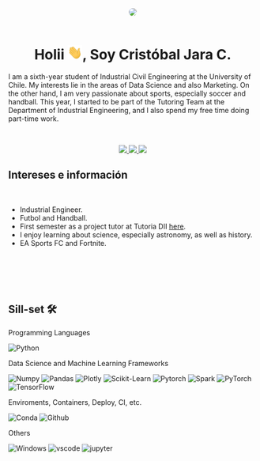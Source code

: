 <div align="center">
    <img src='banner.png' style="border-radius: 15px">
</div>
<br>

<h1 align="center">Holii <img src="https://raw.githubusercontent.com/ABSphreak/ABSphreak/master/gifs/Hi.gif" width="30px">, Soy Cristóbal Jara C. </h1>

I am a sixth-year student of Industrial Civil Engineering at the University of Chile. My interests lie in the areas of Data Science and also Marketing. On the other hand, I am very passionate about sports, especially soccer and handball. This year, I started to be part of the Tutoring Team at the Department of Industrial Engineering, and I also spend my free time doing part-time work.

</div>
<br>

<p align="center">
    <a href="https://cl.linkedin.com/in/crist%C3%B3bal-jara-cerda-3b4739224">
        <img src="https://img.shields.io/badge/LinkedIn-0077B5?style=for-the-badge&logo=linkedin&logoColor=white"/>
    </a>
    <a href="mailto:cristobaljara@ug.uchile.cl">
        <img src="https://img.shields.io/badge/Gmail-D14836?style=for-the-badge&logo=gmail&logoColor=white"/>
    </a>
    <a href="https://www.instagram.com/tobal.ijc?igsh=MXJtaGhvMXN5Z291OA==">
        <img src="https://img.shields.io/badge/Instagram-E4405F?style=for-the-badge&logo=instagram&logoColor=white"/>
    </a>
</p>

## Intereses e información

<br>


- Industrial Engineer.
- Futbol and Handball.
- First semester as a project tutor at Tutoria DII [here](https://www.instagram.com/tutoria.dii?igsh=MTBvaXd3bng2YnpmZw==).
- I enjoy learning about science, especially astronomy, as well as history.
- EA Sports FC and Fortnite.

<br>
<br>
<br>
<br>

## Sill-set 🛠️

Programming Languages

![Python](https://img.shields.io/badge/Python-FFD43B?style=flat-square&logo=python&logoColor=blue)

Data Science and Machine Learning Frameworks

![Numpy](https://img.shields.io/badge/Numpy-777BB4?style=flat-square&logo=numpy&logoColor=white])
![Pandas](https://img.shields.io/badge/Pandas-2C2D72?style=flat-square&logo=pandas&logoColor=white])
![Plotly](https://img.shields.io/badge/Plotly-239120?style=flat-square&logo=plotly&logoColor=white])
![Scikit-Learn](https://img.shields.io/badge/scikit_learn-F7931E?style=flat-square&logo=scikit-learn&logoColor=white])
![Pytorch](https://img.shields.io/badge/PyTorch-EE4C2C?style=flat-square&logo=pytorch&logoColor=white])
![Spark](https://img.shields.io/badge/Apache%20Spark-E25A1C.svg?style=flat-square&logo=Apache-Spark&logoColor=white)
![PyTorch](https://img.shields.io/badge/PyTorch-%23EE4C2C.svg?style=for-the-badge&logo=PyTorch&logoColor=white)
![TensorFlow](https://img.shields.io/badge/TensorFlow-%23FF6F00.svg?style=for-the-badge&logo=TensorFlow&logoColor=white)

Enviroments, Containers, Deploy, CI, etc.

![Conda](https://img.shields.io/badge/conda-342B029.svg?&style=flat-square&logo=anaconda&logoColor=white)
![Github](https://img.shields.io/badge/GitHub-100000?style=flat-square&logo=github&logoColor=white)

Others

![Windows](https://img.shields.io/badge/Windows-0078D6?style=flat-square&logo=windows&logoColor=white)
![vscode](https://img.shields.io/badge/VSCode-0078D4?style=flat-square&logo=visual%20studio%20code&logoColor=white)
![jupyter](https://img.shields.io/badge/Jupyter-F37626.svg?&style=flat-square&logo=Jupyter&logoColor=white)
